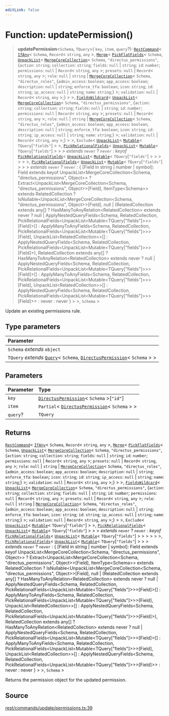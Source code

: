 ```yaml
---
editLink: false
---
```


# Function: updatePermission()

> **updatePermission**\<`Schema`, `TQuery`\>( `key`, `item`, `query`?):
> [`RestCommand`](../interfaces/interface.RestCommand.md)\< [`IfAny`](../../types-1/type-aliases/type-alias.IfAny.md)\<
> `Schema`, `Record`\< `string`, `any` \>, [`Merge`](../../types-1/type-aliases/type-alias.Merge.md)\<
> [`PickFlatFields`](../../types-1/type-aliases/type-alias.PickFlatFields.md)\< `Schema`,
> [`UnpackList`](../../types-1/type-aliases/type-alias.UnpackList.md)\<
> [`MergeCoreCollection`](../../types-1/type-aliases/type-alias.MergeCoreCollection.md)\< `Schema`,
> `"directus_permissions"`, \{`action`: `string`; `collection`: `string`; `fields`: `null` \| `string`; `id`: `number`;
> `permissions`: `null` \| `Record`\< `string`, `any` \>; `presets`: `null` \| `Record`\< `string`, `any` \>; `role`:
> `null` \| `string` \| [`MergeCoreCollection`](../../types-1/type-aliases/type-alias.MergeCoreCollection.md)\<
> `Schema`, `"directus_roles"`, \{`admin_access`: `boolean`; `app_access`: `boolean`; `description`: `null` \| `string`;
> `enforce_tfa`: `boolean`; `icon`: `string`; `id`: `string`; `ip_access`: `null` \| `string`; `name`: `string`;} \>;
> `validation`: `null` \| `Record`\< `string`, `any` \>;} \> \>,
> [`FieldsWildcard`](../../types-1/type-aliases/type-alias.FieldsWildcard.md)\<
> [`UnpackList`](../../types-1/type-aliases/type-alias.UnpackList.md)\<
> [`MergeCoreCollection`](../../types-1/type-aliases/type-alias.MergeCoreCollection.md)\< `Schema`,
> `"directus_permissions"`, \{`action`: `string`; `collection`: `string`; `fields`: `null` \| `string`; `id`: `number`;
> `permissions`: `null` \| `Record`\< `string`, `any` \>; `presets`: `null` \| `Record`\< `string`, `any` \>; `role`:
> `null` \| `string` \| [`MergeCoreCollection`](../../types-1/type-aliases/type-alias.MergeCoreCollection.md)\<
> `Schema`, `"directus_roles"`, \{`admin_access`: `boolean`; `app_access`: `boolean`; `description`: `null` \| `string`;
> `enforce_tfa`: `boolean`; `icon`: `string`; `id`: `string`; `ip_access`: `null` \| `string`; `name`: `string`;} \>;
> `validation`: `null` \| `Record`\< `string`, `any` \>;} \> \>, `Exclude`\<
> [`UnpackList`](../../types-1/type-aliases/type-alias.UnpackList.md)\<
> [`Mutable`](../../types-1/type-aliases/type-alias.Mutable.md)\< `TQuery`[`"fields"`] \> \>,
> [`PickRelationalFields`](../../types-1/type-aliases/type-alias.PickRelationalFields.md)\<
> [`UnpackList`](../../types-1/type-aliases/type-alias.UnpackList.md)\<
> [`Mutable`](../../types-1/type-aliases/type-alias.Mutable.md)\< `TQuery`[`"fields"`] \> \> \> _extends_ `never` ?
> `never` : _keyof_ [`PickRelationalFields`](../../types-1/type-aliases/type-alias.PickRelationalFields.md)\<
> [`UnpackList`](../../types-1/type-aliases/type-alias.UnpackList.md)\<
> [`Mutable`](../../types-1/type-aliases/type-alias.Mutable.md)\< `TQuery`[`"fields"`] \> \> \> \> \> \>,
> [`PickRelationalFields`](../../types-1/type-aliases/type-alias.PickRelationalFields.md)\<
> [`UnpackList`](../../types-1/type-aliases/type-alias.UnpackList.md)\<
> [`Mutable`](../../types-1/type-aliases/type-alias.Mutable.md)\< `TQuery`[`"fields"`] \> \> \> _extends_ `never` ?
> `never` : \{ [Field in string \| number \| symbol]: Field extends keyof UnpackList\<MergeCoreCollection\<Schema,
> "directus_permissions", Object\>\> ? Extract\<UnpackList\<MergeCoreCollection\<Schema, "directus_permissions",
> Object\>\>[Field], ItemType\<Schema\>\> extends RelatedCollection ?
> IsNullable\<UnpackList\<MergeCoreCollection\<Schema, "directus_permissions", Object\>\>[Field], null \|
> (RelatedCollection extends any[] ? HasManyToAnyRelation\<RelatedCollection\> extends never ? null \|
> ApplyNestedQueryFields\<Schema, RelatedCollection,
> PickRelationalFields\<UnpackList\<Mutable\<TQuery["fields"]\>\>\>[Field]\>[] : ApplyManyToAnyFields\<Schema,
> RelatedCollection, PickRelationalFields\<UnpackList\<Mutable\<TQuery["fields"]\>\>\>[Field],
> UnpackList\<RelatedCollection\>\>[] : ApplyNestedQueryFields\<Schema, RelatedCollection,
> PickRelationalFields\<UnpackList\<Mutable\<TQuery["fields"]\>\>\>[Field]\>), RelatedCollection extends any[] ?
> HasManyToAnyRelation\<RelatedCollection\> extends never ? null \| ApplyNestedQueryFields\<Schema, RelatedCollection,
> PickRelationalFields\<UnpackList\<Mutable\<TQuery["fields"]\>\>\>[Field]\>[] : ApplyManyToAnyFields\<Schema,
> RelatedCollection, PickRelationalFields\<UnpackList\<Mutable\<TQuery["fields"]\>\>\>[Field],
> UnpackList\<RelatedCollection\>\>[] : ApplyNestedQueryFields\<Schema, RelatedCollection,
> PickRelationalFields\<UnpackList\<Mutable\<TQuery["fields"]\>\>\>[Field]\>\> : never : never } \> \>, `Schema` \>

Update an existing permissions rule.

## Type parameters

| Parameter                                                                                                                                                                                 |
| :---------------------------------------------------------------------------------------------------------------------------------------------------------------------------------------- |
| `Schema` _extends_ `object`                                                                                                                                                               |
| `TQuery` _extends_ [`Query`](../../types-1/interfaces/interface.Query.md)\< `Schema`, [`DirectusPermission`](../../schema/type-aliases/type-alias.DirectusPermission.md)\< `Schema` \> \> |

## Parameters

| Parameter | Type                                                                                                            |
| :-------- | :-------------------------------------------------------------------------------------------------------------- |
| `key`     | [`DirectusPermission`](../../schema/type-aliases/type-alias.DirectusPermission.md)\< `Schema` \>[`"id"`]        |
| `item`    | `Partial`\< [`DirectusPermission`](../../schema/type-aliases/type-alias.DirectusPermission.md)\< `Schema` \> \> |
| `query`?  | `TQuery`                                                                                                        |

## Returns

[`RestCommand`](../interfaces/interface.RestCommand.md)\< [`IfAny`](../../types-1/type-aliases/type-alias.IfAny.md)\<
`Schema`, `Record`\< `string`, `any` \>, [`Merge`](../../types-1/type-aliases/type-alias.Merge.md)\<
[`PickFlatFields`](../../types-1/type-aliases/type-alias.PickFlatFields.md)\< `Schema`,
[`UnpackList`](../../types-1/type-aliases/type-alias.UnpackList.md)\<
[`MergeCoreCollection`](../../types-1/type-aliases/type-alias.MergeCoreCollection.md)\< `Schema`,
`"directus_permissions"`, \{`action`: `string`; `collection`: `string`; `fields`: `null` \| `string`; `id`: `number`;
`permissions`: `null` \| `Record`\< `string`, `any` \>; `presets`: `null` \| `Record`\< `string`, `any` \>; `role`:
`null` \| `string` \| [`MergeCoreCollection`](../../types-1/type-aliases/type-alias.MergeCoreCollection.md)\< `Schema`,
`"directus_roles"`, \{`admin_access`: `boolean`; `app_access`: `boolean`; `description`: `null` \| `string`;
`enforce_tfa`: `boolean`; `icon`: `string`; `id`: `string`; `ip_access`: `null` \| `string`; `name`: `string`;} \>;
`validation`: `null` \| `Record`\< `string`, `any` \>;} \> \>,
[`FieldsWildcard`](../../types-1/type-aliases/type-alias.FieldsWildcard.md)\<
[`UnpackList`](../../types-1/type-aliases/type-alias.UnpackList.md)\<
[`MergeCoreCollection`](../../types-1/type-aliases/type-alias.MergeCoreCollection.md)\< `Schema`,
`"directus_permissions"`, \{`action`: `string`; `collection`: `string`; `fields`: `null` \| `string`; `id`: `number`;
`permissions`: `null` \| `Record`\< `string`, `any` \>; `presets`: `null` \| `Record`\< `string`, `any` \>; `role`:
`null` \| `string` \| [`MergeCoreCollection`](../../types-1/type-aliases/type-alias.MergeCoreCollection.md)\< `Schema`,
`"directus_roles"`, \{`admin_access`: `boolean`; `app_access`: `boolean`; `description`: `null` \| `string`;
`enforce_tfa`: `boolean`; `icon`: `string`; `id`: `string`; `ip_access`: `null` \| `string`; `name`: `string`;} \>;
`validation`: `null` \| `Record`\< `string`, `any` \>;} \> \>, `Exclude`\<
[`UnpackList`](../../types-1/type-aliases/type-alias.UnpackList.md)\<
[`Mutable`](../../types-1/type-aliases/type-alias.Mutable.md)\< `TQuery`[`"fields"`] \> \>,
[`PickRelationalFields`](../../types-1/type-aliases/type-alias.PickRelationalFields.md)\<
[`UnpackList`](../../types-1/type-aliases/type-alias.UnpackList.md)\<
[`Mutable`](../../types-1/type-aliases/type-alias.Mutable.md)\< `TQuery`[`"fields"`] \> \> \> _extends_ `never` ?
`never` : _keyof_ [`PickRelationalFields`](../../types-1/type-aliases/type-alias.PickRelationalFields.md)\<
[`UnpackList`](../../types-1/type-aliases/type-alias.UnpackList.md)\<
[`Mutable`](../../types-1/type-aliases/type-alias.Mutable.md)\< `TQuery`[`"fields"`] \> \> \> \> \> \>,
[`PickRelationalFields`](../../types-1/type-aliases/type-alias.PickRelationalFields.md)\<
[`UnpackList`](../../types-1/type-aliases/type-alias.UnpackList.md)\<
[`Mutable`](../../types-1/type-aliases/type-alias.Mutable.md)\< `TQuery`[`"fields"`] \> \> \> _extends_ `never` ?
`never` : \{ [Field in string \| number \| symbol]: Field extends keyof UnpackList\<MergeCoreCollection\<Schema,
"directus_permissions", Object\>\> ? Extract\<UnpackList\<MergeCoreCollection\<Schema, "directus_permissions",
Object\>\>[Field], ItemType\<Schema\>\> extends RelatedCollection ? IsNullable\<UnpackList\<MergeCoreCollection\<Schema,
"directus_permissions", Object\>\>[Field], null \| (RelatedCollection extends any[] ?
HasManyToAnyRelation\<RelatedCollection\> extends never ? null \| ApplyNestedQueryFields\<Schema, RelatedCollection,
PickRelationalFields\<UnpackList\<Mutable\<TQuery["fields"]\>\>\>[Field]\>[] : ApplyManyToAnyFields\<Schema,
RelatedCollection, PickRelationalFields\<UnpackList\<Mutable\<TQuery["fields"]\>\>\>[Field],
UnpackList\<RelatedCollection\>\>[] : ApplyNestedQueryFields\<Schema, RelatedCollection,
PickRelationalFields\<UnpackList\<Mutable\<TQuery["fields"]\>\>\>[Field]\>), RelatedCollection extends any[] ?
HasManyToAnyRelation\<RelatedCollection\> extends never ? null \| ApplyNestedQueryFields\<Schema, RelatedCollection,
PickRelationalFields\<UnpackList\<Mutable\<TQuery["fields"]\>\>\>[Field]\>[] : ApplyManyToAnyFields\<Schema,
RelatedCollection, PickRelationalFields\<UnpackList\<Mutable\<TQuery["fields"]\>\>\>[Field],
UnpackList\<RelatedCollection\>\>[] : ApplyNestedQueryFields\<Schema, RelatedCollection,
PickRelationalFields\<UnpackList\<Mutable\<TQuery["fields"]\>\>\>[Field]\>\> : never : never } \> \>, `Schema` \>

Returns the permission object for the updated permission.

## Source

[rest/commands/update/permissions.ts:39](https://github.com/directus/directus/blob/7789a6c53/sdk/src/rest/commands/update/permissions.ts#L39)
